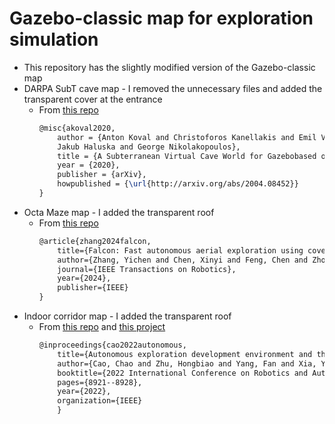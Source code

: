 # Gazebo-classic map for exploration simulation
- This repository has the slightly modified version of the Gazebo-classic map
- DARPA SubT cave map - I removed the unnecessary files and added the transparent cover at the entrance
    - From [this repo](https://github.com/LTU-RAI/darpa_subt_worlds)
        ```tex
        @misc{akoval2020,
            author = {Anton Koval and Christoforos Kanellakis and Emil Vidmark and
            Jakub Haluska and George Nikolakopoulos},
            title = {A Subterranean Virtual Cave World for Gazebobased on the DARPA SubT Challenge},
            year = {2020},
            publisher = {arXiv},
            howpublished = {\url{http://arxiv.org/abs/2004.08452}}
        }
        ```
- Octa Maze map - I added the transparent roof
    - From [this repo](https://github.com/HKUST-Aerial-Robotics/FALCON)
        ```tex
        @article{zhang2024falcon,
            title={Falcon: Fast autonomous aerial exploration using coverage path guidance},
            author={Zhang, Yichen and Chen, Xinyi and Feng, Chen and Zhou, Boyu and Shen, Shaojie},
            journal={IEEE Transactions on Robotics},
            year={2024},
            publisher={IEEE}
        }
        ```
- Indoor corridor map - I added the transparent roof
    - From [this repo](https://github.com/HongbiaoZ/autonomous_exploration_development_environment) and [this project](https://www.cmu-exploration.com/)
        ```tex
        @inproceedings{cao2022autonomous,
            title={Autonomous exploration development environment and the planning algorithms},
            author={Cao, Chao and Zhu, Hongbiao and Yang, Fan and Xia, Yukun and Choset, Howie and Oh, Jean and Zhang, Ji},
            booktitle={2022 International Conference on Robotics and Automation (ICRA)},
            pages={8921--8928},
            year={2022},
            organization={IEEE}
            }
        ```